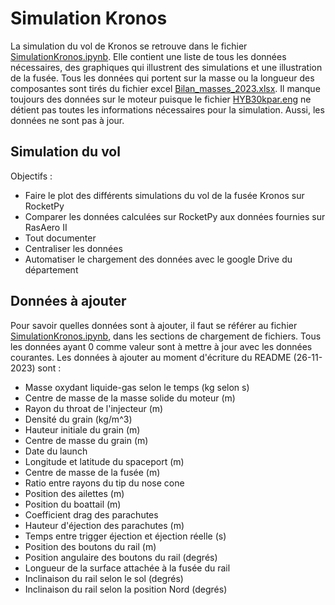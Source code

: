 # Simulation Kronos
La simulation du vol de Kronos se retrouve dans le fichier [SimulationKronos.ipynb](SimulationKronos.ipynb). Elle contient une liste de tous les données nécessaires, des graphiques qui illustrent des simulations et une illustration de la fusée. Tous les données qui portent sur la masse ou la longueur des composantes sont tirés du fichier excel [Bilan_masses_2023.xlsx](Bilan_masses_2023.xlsx). Il manque toujours des données sur le moteur puisque le fichier [HYB30kpar.eng](HYB30kpar.eng) ne détient pas toutes les informations nécessaires pour la simulation. Aussi, les données ne sont pas à jour.
## Simulation du vol
Objectifs :
* Faire le plot des différents simulations du vol de la fusée Kronos sur RocketPy
* Comparer les données calculées sur RocketPy aux données fournies sur RasAero II
* Tout documenter
* Centraliser les données
* Automatiser le chargement des données avec le google Drive du département
## Données à ajouter
Pour savoir quelles données sont à ajouter, il faut se référer au fichier [SimulationKronos.ipynb](SimulationKronos.ipynb), dans les sections de chargement de fichiers. Tous les données ayant 0 comme valeur sont à mettre à jour avec les données courantes.
Les données à ajouter au moment d'écriture du README (26-11-2023) sont :
* Masse oxydant liquide-gas selon le temps (kg selon s)
* Centre de masse de la masse solide du moteur (m)
* Rayon du throat de l'injecteur (m)
* Densité du grain (kg/m^3)
* Hauteur initiale du grain (m)
* Centre de masse du grain (m)
* Date du launch
* Longitude et latitude du spaceport (m)
* Centre de masse de la fusée (m)
* Ratio entre rayons du tip du nose cone
* Position des ailettes (m)
* Position du boattail (m)
* Coefficient drag des parachutes
* Hauteur d'éjection des parachutes (m)
* Temps entre trigger éjection et éjection réelle (s)
* Position des boutons du rail (m)
* Position angulaire des boutons du rail (degrés)
* Longueur de la surface attachée à la fusée du rail
* Inclinaison du rail selon le sol (degrés)
* Inclinaison du rail selon la position Nord (degrés)
